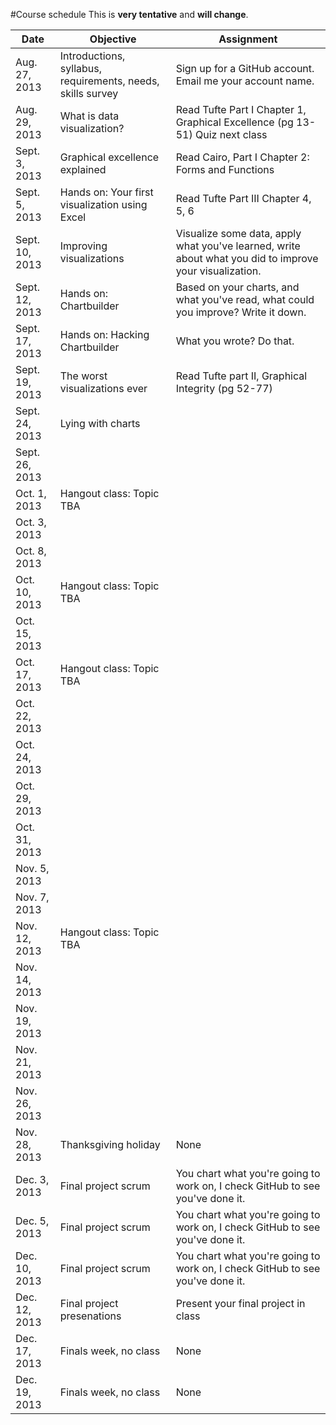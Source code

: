 #Course schedule
This is __very tentative__ and __will change__.

| Date | Objective | Assignment|
| -----|-----------|-----------
| Aug. 27, 2013 | Introductions, syllabus, requirements, needs, skills survey | Sign up for a GitHub account. Email me your account name. |
| Aug. 29, 2013 | What is data visualization? | Read Tufte Part I Chapter 1, Graphical Excellence (pg 13-51) Quiz next class | 
| Sept. 3, 2013 | Graphical excellence explained | Read Cairo, Part I Chapter 2: Forms and Functions
| Sept. 5, 2013 | Hands on: Your first visualization using Excel | Read Tufte Part III Chapter 4, 5, 6
| Sept. 10, 2013 | Improving visualizations | Visualize some data, apply what you've learned, write about what you did to improve your visualization.
| Sept. 12, 2013 | Hands on: Chartbuilder | Based on your charts, and what you've read, what could you improve? Write it down.
| Sept. 17, 2013 | Hands on: Hacking Chartbuilder | What you wrote? Do that. 
| Sept. 19, 2013 | The worst visualizations ever | Read Tufte part II, Graphical Integrity (pg 52-77)|
| Sept. 24, 2013 | Lying with charts | 
| Sept. 26, 2013 | 
| Oct. 1, 2013 | Hangout class: Topic TBA | |
| Oct. 3, 2013 | 
| Oct. 8, 2013 | 
| Oct. 10, 2013 | Hangout class: Topic TBA
| Oct. 15, 2013 | 
| Oct. 17, 2013 | Hangout class: Topic TBA
| Oct. 22, 2013 | 
| Oct. 24, 2013 | 
| Oct. 29, 2013 | 
| Oct. 31, 2013 | 
| Nov. 5, 2013 | 
| Nov. 7, 2013 | 
| Nov. 12, 2013 | Hangout class: Topic TBA
| Nov. 14, 2013 | 
| Nov. 19, 2013 | 
| Nov. 21, 2013 | 
| Nov. 26, 2013 | 
| Nov. 28, 2013 | Thanksgiving holiday | None |
| Dec. 3, 2013 | Final project scrum | You chart what you're going to work on, I check GitHub to see you've done it. |
| Dec. 5, 2013 | Final project scrum | You chart what you're going to work on, I check GitHub to see you've done it. |
| Dec. 10, 2013 | Final project scrum | You chart what you're going to work on, I check GitHub to see you've done it. |
| Dec. 12, 2013 | Final project presenations | Present your final project in class
| Dec. 17, 2013 | Finals week, no class | None |
| Dec. 19, 2013 | Finals week, no class | None |